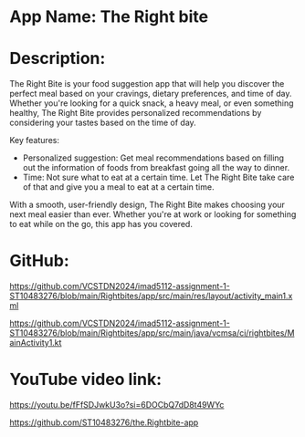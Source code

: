 # App Name: The Right bite

# Description:
The Right Bite is your food suggestion app that will help you discover the perfect meal based on your cravings, dietary preferences, and time of day. Whether you're looking for a quick snack, a heavy meal, or even something healthy, The Right Bite provides personalized recommendations by considering your tastes based on the time of day.

Key features:
- Personalized suggestion: Get meal recommendations based on filling out the information of foods from breakfast going all the way to dinner.
- Time: Not sure what to eat at a certain time. Let The Right Bite take care of that and give you a meal to eat at a certain time.

With a smooth, user-friendly design, The Right Bite makes choosing your next meal easier than ever. Whether you're at work or looking for something to eat while on the go, this app has you covered.


# GitHub:
https://github.com/VCSTDN2024/imad5112-assignment-1-ST10483276/blob/main/Rightbites/app/src/main/res/layout/activity_main1.xml

https://github.com/VCSTDN2024/imad5112-assignment-1-ST10483276/blob/main/Rightbites/app/src/main/java/vcmsa/ci/rightbites/MainActivity1.kt


# YouTube video link:
https://youtu.be/fFfSDJwkU3o?si=6DOCbQ7dD8t49WYc



https://github.com/ST10483276/the.Rightbite-app
